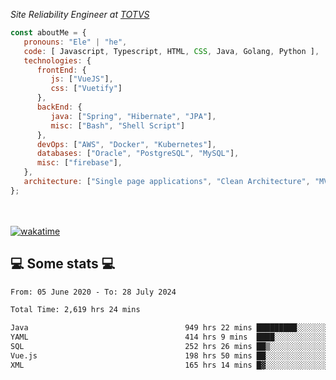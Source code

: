 <p><em>Site Reliability Engineer at <a href="https://www.totvs.com/">TOTVS</a></br>
</em></p>


```javascript
const aboutMe = {
   pronouns: "Ele" | "he",
   code: [ Javascript, Typescript, HTML, CSS, Java, Golang, Python ],
   technologies: {
      frontEnd: {
         js: ["VueJS"],
         css: ["Vuetify"]
      },
      backEnd: {
         java: ["Spring", "Hibernate", "JPA"],
         misc: ["Bash", "Shell Script"]
      },
      devOps: ["AWS", "Docker", "Kubernetes"],
      databases: ["Oracle", "PostgreSQL", "MySQL"],
      misc: ["firebase"],
   },
   architecture: ["Single page applications", "Clean Architecture", "MVC", "Microservices"],
};
```
</br></br>
[![wakatime](https://wakatime.com/badge/user/a3a8ed06-d304-4d6b-bc86-4adc418cdea7.svg)](https://wakatime.com/@a3a8ed06-d304-4d6b-bc86-4adc418cdea7)
<h2>💻 Some stats 💻</h2>

<!--START_SECTION:waka-->

```txt
From: 05 June 2020 - To: 28 July 2024

Total Time: 2,619 hrs 24 mins

Java                                   949 hrs 22 mins █████████░░░░░░░░░░░░░░░░   36.24 %
YAML                                   414 hrs 9 mins  ████░░░░░░░░░░░░░░░░░░░░░   15.81 %
SQL                                    252 hrs 26 mins ██▒░░░░░░░░░░░░░░░░░░░░░░   09.64 %
Vue.js                                 198 hrs 50 mins ██░░░░░░░░░░░░░░░░░░░░░░░   07.59 %
XML                                    165 hrs 14 mins █▓░░░░░░░░░░░░░░░░░░░░░░░   06.31 %
```

<!--END_SECTION:waka-->
